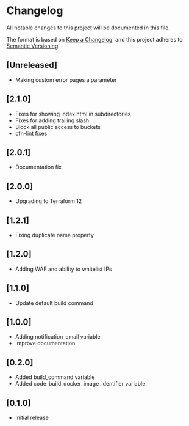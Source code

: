 # Changelog

All notable changes to this project will be documented in this file.

The format is based on [Keep a Changelog](https://keepachangelog.com/en/1.0.0/),
and this project adheres to [Semantic Versioning](https://semver.org/spec/v2.0.0.html).

## [Unreleased]
* Making custom error pages a parameter

## [2.1.0]
* Fixes for showing index.html in subdirectories
* Fixes for adding trailing slash
* Block all public access to buckets
* cfn-lint fixes

## [2.0.1]
* Documentation fix

## [2.0.0]
* Upgrading to Terraform 12

## [1.2.1]
* Fixing duplicate name property

## [1.2.0]
* Adding WAF and ability to whitelist IPs

## [1.1.0]
* Update default build command

## [1.0.0]

* Adding notification_email variable
* Improve documentation

## [0.2.0]

* Added build_command variable
* Added code_build_docker_image_identifier variable

## [0.1.0]

* Initial release
